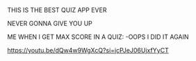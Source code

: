 THIS IS THE BEST QUIZ APP EVER

NEVER GONNA GIVE YOU UP

ME WHEN I GET MAX SCORE IN A QUIZ:
-OOPS I DID IT AGAIN


https://youtu.be/dQw4w9WgXcQ?si=jcPJeJ06UjxfYyCT